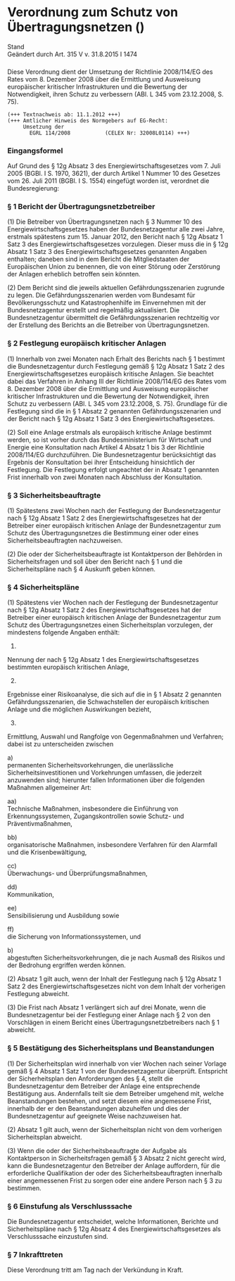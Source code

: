Verordnung zum Schutz von Übertragungsnetzen ()
===============================================

Stand  
Geändert durch Art. 315 V v. 31.8.2015 I 1474

### 

Diese Verordnung dient der Umsetzung der Richtlinie 2008/114/EG des Rates vom 8. Dezember 2008 über die Ermittlung und Ausweisung europäischer kritischer Infrastrukturen und die Bewertung der Notwendigkeit, ihren Schutz zu verbessern (ABl. L 345 vom 23.12.2008, S. 75).

```
(+++ Textnachweis ab: 11.1.2012 +++)
(+++ Amtlicher Hinweis des Normgebers auf EG-Recht:
     Umsetzung der
       EGRL 114/2008           (CELEX Nr: 32008L0114) +++)
```

### Eingangsformel

Auf Grund des § 12g Absatz 3 des Energiewirtschaftsgesetzes vom 7. Juli 2005 (BGBl. I S. 1970, 3621), der durch Artikel 1 Nummer 10 des Gesetzes vom 26. Juli 2011 (BGBl. I S. 1554) eingefügt worden ist, verordnet die Bundesregierung:

### § 1 Bericht der Übertragungsnetzbetreiber

(1) Die Betreiber von Übertragungsnetzen nach § 3 Nummer 10 des Energiewirtschaftsgesetzes haben der Bundesnetzagentur alle zwei Jahre, erstmals spätestens zum 15. Januar 2012, den Bericht nach § 12g Absatz 1 Satz 3 des Energiewirtschaftsgesetzes vorzulegen. Dieser muss die in § 12g Absatz 1 Satz 3 des Energiewirtschaftsgesetzes genannten Angaben enthalten; daneben sind in dem Bericht die Mitgliedstaaten der Europäischen Union zu benennen, die von einer Störung oder Zerstörung der Anlagen erheblich betroffen sein könnten.

(2) Dem Bericht sind die jeweils aktuellen Gefährdungsszenarien zugrunde zu legen. Die Gefährdungsszenarien werden vom Bundesamt für Bevölkerungsschutz und Katastrophenhilfe im Einvernehmen mit der Bundesnetzagentur erstellt und regelmäßig aktualisiert. Die Bundesnetzagentur übermittelt die Gefährdungsszenarien rechtzeitig vor der Erstellung des Berichts an die Betreiber von Übertragungsnetzen.

### § 2 Festlegung europäisch kritischer Anlagen

(1) Innerhalb von zwei Monaten nach Erhalt des Berichts nach § 1 bestimmt die Bundesnetzagentur durch Festlegung gemäß § 12g Absatz 1 Satz 2 des Energiewirtschaftsgesetzes europäisch kritische Anlagen. Sie beachtet dabei das Verfahren in Anhang III der Richtlinie 2008/114/EG des Rates vom 8. Dezember 2008 über die Ermittlung und Ausweisung europäischer kritischer Infrastrukturen und die Bewertung der Notwendigkeit, ihren Schutz zu verbessern (ABl. L 345 vom 23.12.2008, S. 75). Grundlage für die Festlegung sind die in § 1 Absatz 2 genannten Gefährdungsszenarien und der Bericht nach § 12g Absatz 1 Satz 3 des Energiewirtschaftsgesetzes.

(2) Soll eine Anlage erstmals als europäisch kritische Anlage bestimmt werden, so ist vorher durch das Bundesministerium für Wirtschaft und Energie eine Konsultation nach Artikel 4 Absatz 1 bis 3 der Richtlinie 2008/114/EG durchzuführen. Die Bundesnetzagentur berücksichtigt das Ergebnis der Konsultation bei ihrer Entscheidung hinsichtlich der Festlegung. Die Festlegung erfolgt ungeachtet der in Absatz 1 genannten Frist innerhalb von zwei Monaten nach Abschluss der Konsultation.

### § 3 Sicherheitsbeauftragte

(1) Spätestens zwei Wochen nach der Festlegung der Bundesnetzagentur nach § 12g Absatz 1 Satz 2 des Energiewirtschaftsgesetzes hat der Betreiber einer europäisch kritischen Anlage der Bundesnetzagentur zum Schutz des Übertragungsnetzes die Bestimmung einer oder eines Sicherheitsbeauftragten nachzuweisen.

(2) Die oder der Sicherheitsbeauftragte ist Kontaktperson der Behörden in Sicherheitsfragen und soll über den Bericht nach § 1 und die Sicherheitspläne nach § 4 Auskunft geben können.

### § 4 Sicherheitspläne

(1) Spätestens vier Wochen nach der Festlegung der Bundesnetzagentur nach § 12g Absatz 1 Satz 2 des Energiewirtschaftsgesetzes hat der Betreiber einer europäisch kritischen Anlage der Bundesnetzagentur zum Schutz des Übertragungsnetzes einen Sicherheitsplan vorzulegen, der mindestens folgende Angaben enthält:

1.  
Nennung der nach § 12g Absatz 1 des Energiewirtschaftsgesetzes bestimmten europäisch kritischen Anlage,

2.  
Ergebnisse einer Risikoanalyse, die sich auf die in § 1 Absatz 2 genannten Gefährdungsszenarien, die Schwachstellen der europäisch kritischen Anlage und die möglichen Auswirkungen bezieht,

3.  
Ermittlung, Auswahl und Rangfolge von Gegenmaßnahmen und Verfahren; dabei ist zu unterscheiden zwischen

a)  
permanenten Sicherheitsvorkehrungen, die unerlässliche Sicherheitsinvestitionen und Vorkehrungen umfassen, die jederzeit anzuwenden sind; hierunter fallen Informationen über die folgenden Maßnahmen allgemeiner Art:

aa)  
Technische Maßnahmen, insbesondere die Einführung von Erkennungssystemen, Zugangskontrollen sowie Schutz- und Präventivmaßnahmen,

bb)  
organisatorische Maßnahmen, insbesondere Verfahren für den Alarmfall und die Krisenbewältigung,

cc)  
Überwachungs- und Überprüfungsmaßnahmen,

dd)  
Kommunikation,

ee)  
Sensibilisierung und Ausbildung sowie

ff)  
die Sicherung von Informationssystemen, und

b)  
abgestuften Sicherheitsvorkehrungen, die je nach Ausmaß des Risikos und der Bedrohung ergriffen werden können.

(2) Absatz 1 gilt auch, wenn der Inhalt der Festlegung nach § 12g Absatz 1 Satz 2 des Energiewirtschaftsgesetzes nicht von dem Inhalt der vorherigen Festlegung abweicht.

(3) Die Frist nach Absatz 1 verlängert sich auf drei Monate, wenn die Bundesnetzagentur bei der Festlegung einer Anlage nach § 2 von den Vorschlägen in einem Bericht eines Übertragungsnetzbetreibers nach § 1 abweicht.

### § 5 Bestätigung des Sicherheitsplans und Beanstandungen

(1) Der Sicherheitsplan wird innerhalb von vier Wochen nach seiner Vorlage gemäß § 4 Absatz 1 Satz 1 von der Bundesnetzagentur überprüft. Entspricht der Sicherheitsplan den Anforderungen des § 4, stellt die Bundesnetzagentur dem Betreiber der Anlage eine entsprechende Bestätigung aus. Andernfalls teilt sie dem Betreiber umgehend mit, welche Beanstandungen bestehen, und setzt diesem eine angemessene Frist, innerhalb der er den Beanstandungen abzuhelfen und dies der Bundesnetzagentur auf geeignete Weise nachzuweisen hat.

(2) Absatz 1 gilt auch, wenn der Sicherheitsplan nicht von dem vorherigen Sicherheitsplan abweicht.

(3) Wenn die oder der Sicherheitsbeauftragte der Aufgabe als Kontaktperson in Sicherheitsfragen gemäß § 3 Absatz 2 nicht gerecht wird, kann die Bundesnetzagentur den Betreiber der Anlage auffordern, für die erforderliche Qualifikation der oder des Sicherheitsbeauftragten innerhalb einer angemessenen Frist zu sorgen oder eine andere Person nach § 3 zu bestimmen.

### § 6 Einstufung als Verschlusssache

Die Bundesnetzagentur entscheidet, welche Informationen, Berichte und Sicherheitspläne nach § 12g Absatz 4 des Energiewirtschaftsgesetzes als Verschlusssache einzustufen sind.

### § 7 Inkrafttreten

Diese Verordnung tritt am Tag nach der Verkündung in Kraft.
